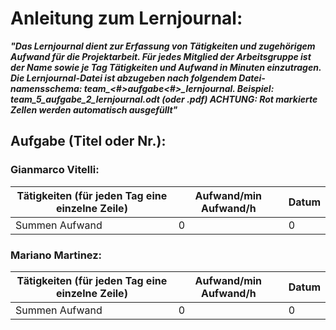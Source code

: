 # Anleitung zum Lernjournal:

***"Das Lernjournal dient zur Erfassung von Tätigkeiten und zugehörigem Aufwand für die  Projektarbeit. Für jedes Mitglied der Arbeitsgruppe ist der Name sowie je Tag Tätigkeiten und Aufwand in Minuten einzutragen. Die Lernjournal-Datei ist abzugeben nach folgendem Datei-
namensschema: team_<#>_aufgabe_<#>_lernjournal.<erweiterung> Beispiel: team_5_aufgabe_2_lernjournal.odt (oder .pdf)
ACHTUNG: Rot markierte Zellen werden automatisch ausgefüllt"***
			
			
## Aufgabe (Titel oder Nr.):			
			
### Gianmarco Vitelli:			 

Tätigkeiten (für jeden Tag eine einzelne Zeile) |	Aufwand/min	Aufwand/h	 | Datum
----------------------------------------------- | ---------------------- | -----
Summen Aufwand                                  | 0                      | 0
			
			
### Mariano Martinez:			 
			
Tätigkeiten (für jeden Tag eine einzelne Zeile) |	Aufwand/min	Aufwand/h	 | Datum
----------------------------------------------- | ---------------------- | -----
Summen Aufwand                                  | 0                      | 0
			
